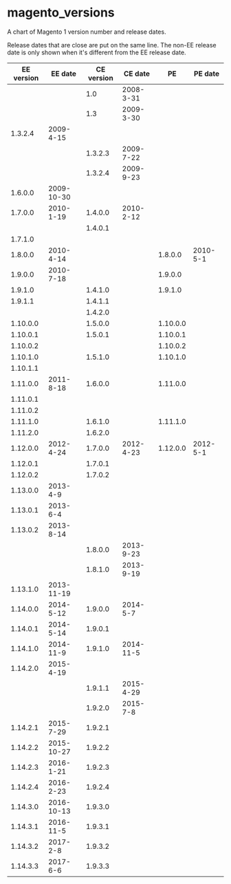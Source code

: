 # magento_versions
A chart of Magento 1 version number and release dates.

Release dates that are close are put on the same line. The non-EE release date is only shown when it's different from the EE release date.

EE version | EE date | CE version | CE date | PE | PE date
--- | --- | --- | --- | --- | ---
&nbsp; |  | 1.0 | 2008-3-31 |  | 
&nbsp; |  | 1.3 | 2009-3-30 |  | 
1.3.2.4 | 2009-4-15 |  |  |  | 
&nbsp; |  | 1.3.2.3 | 2009-7-22 |  | 
&nbsp; |  | 1.3.2.4 | 2009-9-23 |  | 
1.6.0.0 | 2009-10-30 |  |  |  | 
1.7.0.0 | 2010-1-19 | 1.4.0.0 | 2010-2-12 |  | 
&nbsp; |  | 1.4.0.1 |  |  | 
1.7.1.0 |  |  |  |  | 
1.8.0.0 | 2010-4-14 |  |  | 1.8.0.0 | 2010-5-1
1.9.0.0 | 2010-7-18 |  |  | 1.9.0.0 | 
1.9.1.0 |  | 1.4.1.0 |  | 1.9.1.0 | 
1.9.1.1 |  | 1.4.1.1 |  |  | 
&nbsp; |  | 1.4.2.0 |  |  | 
1.10.0.0 |  | 1.5.0.0 |  | 1.10.0.0 | 
1.10.0.1 |  | 1.5.0.1 |  | 1.10.0.1 | 
1.10.0.2 |  |  |  | 1.10.0.2 | 
1.10.1.0 |  | 1.5.1.0 |  | 1.10.1.0 | 
1.10.1.1 |  |  |  |  | 
1.11.0.0 | 2011-8-18 | 1.6.0.0 |  | 1.11.0.0 | 
1.11.0.1 |  |  |  |  | 
1.11.0.2 |  |  |  |  | 
1.11.1.0 |  | 1.6.1.0 |  | 1.11.1.0 | 
1.11.2.0 |  | 1.6.2.0 |  |  | 
1.12.0.0 | 2012-4-24 | 1.7.0.0 | 2012-4-23 | 1.12.0.0 | 2012-5-1
1.12.0.1 |  | 1.7.0.1 |  |  | 
1.12.0.2 |  | 1.7.0.2 |  |  | 
1.13.0.0 | 2013-4-9 |  |  |  | 
1.13.0.1 | 2013-6-4 |  |  |  | 
1.13.0.2 | 2013-8-14 |  |  |  | 
&nbsp; |  | 1.8.0.0 | 2013-9-23 |  | 
&nbsp; |  | 1.8.1.0 | 2013-9-19 |  | 
1.13.1.0 | 2013-11-19 |  |  |  | 
1.14.0.0 | 2014-5-12 | 1.9.0.0 | 2014-5-7 |  | 
1.14.0.1 | 2014-5-14 | 1.9.0.1 |  |  | 
1.14.1.0 | 2014-11-9 | 1.9.1.0 | 2014-11-5 |  | 
1.14.2.0 | 2015-4-19 |  |  |  | 
&nbsp; |  | 1.9.1.1 | 2015-4-29 |  | 
&nbsp; |  | 1.9.2.0 | 2015-7-8 |  | 
1.14.2.1 | 2015-7-29 | 1.9.2.1 |  |  | 
1.14.2.2 | 2015-10-27 | 1.9.2.2 |  |  | 
1.14.2.3 | 2016-1-21 | 1.9.2.3 |  |  | 
1.14.2.4 | 2016-2-23 | 1.9.2.4 |  |  | 
1.14.3.0 | 2016-10-13 | 1.9.3.0 |  |  | 
1.14.3.1 | 2016-11-5 | 1.9.3.1 |  |  | 
1.14.3.2 | 2017-2-8 | 1.9.3.2 |  |  | 
1.14.3.3 | 2017-6-6 | 1.9.3.3 |  |  | 
